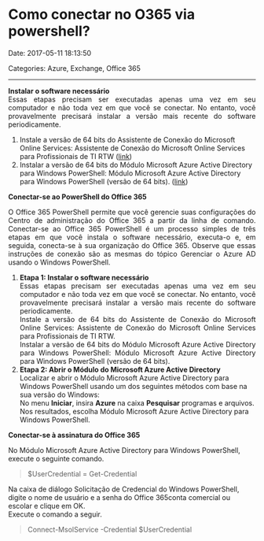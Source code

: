# Como conectar no O365 via powershell?

Date: 2017-05-11 18:13:50

Categories: Azure, Exchange, Office 365

---

<p style="text-align: justify;"><strong>Instalar o software necessário</strong><br />
Essas etapas precisam ser executadas apenas uma vez em seu computador e não toda vez em que você se conectar. No entanto, você provavelmente precisará instalar a versão mais recente do software periodicamente.</p>
<ol>
<li>Instale a versão de 64 bits do Assistente de Conexão do Microsoft Online Services: Assistente de Conexão do Microsoft Online Services para Profissionais de TI RTW (<a href="https://go.microsoft.com/fwlink/p/?LinkId=286152">link</a>)</li>
<li>Instalar a versão de 64 bits do Módulo Microsoft Azure Active Directory para Windows PowerShell: Módulo Microsoft Azure Active Directory para Windows PowerShell (versão de 64 bits). (<a href="https://go.microsoft.com/fwlink/p/?linkid=236297">link</a>)</li>
</ol>
<p><strong>Conectar-se ao PowerShell do Office 365</strong></p>
<p style="text-align: justify;">O Office 365 PowerShell permite que você gerencie suas configurações do Centro de administração do Office 365 a partir da linha de comando. Conectar-se ao Office 365 PowerShell é um processo simples de três etapas em que você instala o software necessário, executa-o e, em seguida, conecta-se à sua organização do Office 365. Observe que essas instruções de conexão são as mesmas do tópico Gerenciar o Azure AD usando o Windows PowerShell.</p>
<ol>
<li style="text-align: justify;"><strong>Etapa 1: Instalar o software necessário</strong><br />
Essas etapas precisam ser executadas apenas uma vez em seu computador e não toda vez em que você se conectar. No entanto, você provavelmente precisará instalar a versão mais recente do software periodicamente.<br />
Instale a versão de 64 bits do Assistente de Conexão do Microsoft Online Services: Assistente de Conexão do Microsoft Online Services para Profissionais de TI RTW.<br />
Instalar a versão de 64 bits do Módulo Microsoft Azure Active Directory para Windows PowerShell: Módulo Microsoft Azure Active Directory para Windows PowerShell (versão de 64 bits).</li>
<li><strong>Etapa 2: Abrir o Módulo do Microsoft Azure Active Directory</strong><br />
Localizar e abrir o Módulo Microsoft Azure Active Directory para Windows PowerShell usando um dos seguintes métodos com base na sua versão do Windows:<br />
No menu <strong>Iniciar</strong>, insira <strong>Azure</strong> na caixa <strong>Pesquisar</strong> programas e arquivos.<br />
Nos resultados, escolha Módulo Microsoft Azure Active Directory para Windows PowerShell.</li>
</ol>
<p><strong>Conectar-se à assinatura do Office 365</strong></p>
<p>No Módulo Microsoft Azure Active Directory para Windows PowerShell, execute o seguinte comando.</p>
<blockquote><p>
$UserCredential = Get-Credential</p></blockquote>
<p>Na caixa de diálogo Solicitação de Credencial do Windows PowerShell, digite o nome de usuário e a senha do Office 365conta comercial ou escolar e clique em OK.<br />
Execute o comando a seguir.</p>
<blockquote><p>
Connect-MsolService -Credential $UserCredential</p></blockquote>
